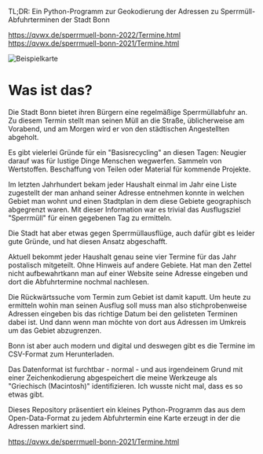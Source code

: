 TL;DR: Ein Python-Programm zur Geokodierung der Adressen zu Sperrmüll-Abfuhrterminen der Stadt Bonn

https://qvwx.de/sperrmuell-bonn-2022/Termine.html
https://qvwx.de/sperrmuell-bonn-2021/Termine.html

![Beispielkarte](https://marian-aldenhoevel.de/wp-content/uploads/2021/09/Sperrmuell.jpg)

# Was ist das?

Die Stadt Bonn bietet ihren Bürgern eine regelmäßige Sperrmüllabfuhr an. Zu diesem Termin stellt man seinen Müll
an die Straße, üblicherweise am Vorabend, und am Morgen wird er von den städtischen Angestellten abgeholt.

Es gibt vielerlei Gründe für ein "Basisrecycling" an diesen Tagen: Neugier darauf was für lustige Dinge Menschen
wegwerfen. Sammeln von Wertstoffen. Beschaffung von Teilen oder Material für kommende Projekte.

Im letzten Jahrhundert bekam jeder Haushalt einmal im Jahr eine Liste zugestellt der man anhand seiner Adresse
entnehmen konnte in welchen Gebiet man wohnt und einen Stadtplan in dem diese Gebiete geographisch abgegrenzt
waren. Mit dieser Information war es trivial das Ausflugsziel "Sperrmüll" für einen gegebenen Tag zu ermitteln.

Die Stadt hat aber etwas gegen Sperrmüllausflüge, auch dafür gibt es leider gute Gründe, und hat diesen 
Ansatz abgeschafft.

Aktuell bekommt jeder Haushalt genau seine vier Termine für das Jahr postalisch mitgeteilt. Ohne Hinweis auf
andere Gebiete. Hat man den Zettel nicht aufbewahrtkann man auf einer Website seine Adresse eingeben und dort 
die Abfuhrtermine nochmal nachlesen. 

Die Rückwärtssuche vom Termin zum Gebiet ist damit kaputt. Um heute zu ermitteln wohin man seinen Ausflug soll
muss man also stichprobenweise Adressen eingeben bis das richtige Datum bei den gelisteten Terminen dabei ist. 
Und dann wenn man möchte von dort aus Adressen im Umkreis um das Gebiet abzugrenzen.

Bonn ist aber auch modern und digital und deswegen gibt es die Termine im CSV-Format zum Herunterladen.

Das Datenformat ist furchtbar - normal - und aus irgendeinem Grund mit einer Zeichenkodierung abgespeichert 
die meine Werkzeuge als "Griechisch (Macintosh)" identifizieren. Ich wusste nicht mal, dass es so etwas gibt.

Dieses Repository präsentiert ein kleines Python-Programm das aus dem Open-Data-Format zu jedem Abfuhrtermin
eine Karte erzeugt in der die Adressen markiert sind.

https://qvwx.de/sperrmuell-bonn-2021/Termine.html
